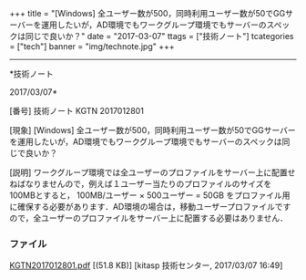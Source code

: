 ﻿+++
title = "[Windows] 全ユーザー数が500，同時利用ユーザー数が50でGGサーバーを運用したいが，AD環境でもワークグループ環境でもサーバーのスペックは同じで良いか？"
date = "2017-03-07"
ttags = ["技術ノート"]
tcategories = ["tech"]
banner = "img/technote.jpg"
+++

-----------------------------------------------------------------------------------------------------------------------------

*技術ノート

2017/03/07*


[番号]
技術ノート KGTN 2017012801

[現象]
[Windows]
全ユーザー数が500，同時利用ユーザー数が50でGGサーバーを運用したいが，AD環境でもワークグループ環境でもサーバーのスペックは同じで良いか？

[説明]
ワークグループ環境では全ユーザーのプロファイルをサーバー上に配置せねばなりませんので，例えば１ユーザー当たりのプロファイルのサイズを100MBとすると，
100MB/ユーザー × 500ユーザー = 50GB
をプロファイル用に確保する必要があります．AD環境の場合は，移動ユーザープロファイルですので，全ユーザーのプロファイルをサーバー上に配置する必要はありません．


### ファイル

 
 


[KGTN2017012801.pdf](http://techreport.kitasp.net/attachments/download/3266/KGTN2017012801.pdf)
 [(51.8 KB)] [kitasp 技術センター, 2017/03/07
16:49]


 


 

